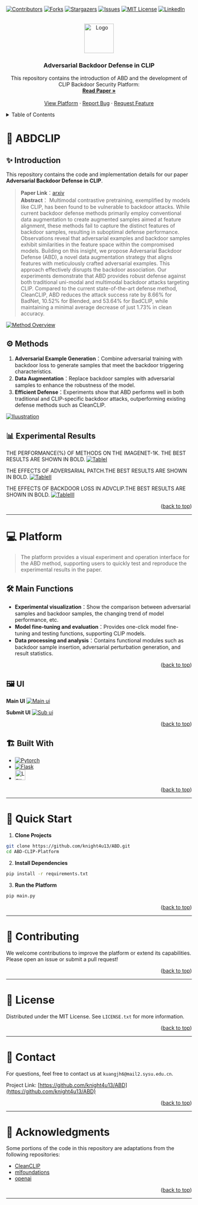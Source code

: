 <!-- Improved compatibility of back to top link: See: https://github.com/othneildrew/Best-README-Template/pull/73 -->
<a id="readme-top"></a>
<!--
*** Thanks for checking out the Best-README-Template. If you have a suggestion
*** that would make this better, please fork the repo and create a pull request
*** or simply open an issue with the tag "enhancement".
*** Don't forget to give the project a star!
*** Thanks again! Now go create something AMAZING! :D
-->



<!-- PROJECT SHIELDS -->
<!--
*** I'm using markdown "reference style" links for readability.
*** Reference links are enclosed in brackets [ ] instead of parentheses ( ).
*** See the bottom of this document for the declaration of the reference variables
*** for contributors-url, forks-url, etc. This is an optional, concise syntax you may use.
*** https://www.markdownguide.org/basic-syntax/#reference-style-links
-->
[![Contributors][contributors-shield]][contributors-url]
[![Forks][forks-shield]][forks-url]
[![Stargazers][stars-shield]][stars-url]
[![Issues][issues-shield]][issues-url]
[![MIT License][license-shield]][license-url]
[![LinkedIn][linkedin-shield]][linkedin-url]



<!-- PROJECT LOGO -->
<br />
<div align="center">
  <a href="https://github.com/knight4u13/ABD">
    <img src="images/logo.png" alt="Logo" width="80" height="80">
  </a>

  <h3 align="center">Adversarial Backdoor Defense in CLIP</h3>

  <p align="center">
    This repository contains the introduction of ABD and the development of CLIP Backdoor Security Platform:
    <br />
    <a href="https://github.com/knight4u13/ABD"><strong>Read Paper »</strong></a>
    <br />
    <br />
    <a href="https://github.com/knight4u13/ABD">View Platform</a>
    ·
    <a href="https://github.com/knight4u13/ABD/issues/new?assignees=&labels=bug&projects=&template=bug-report---.md">Report Bug</a>
    ·
    <a href="https://github.com/knight4u13/ABD/issues/new?assignees=&labels=enhancement&projects=&template=feature-request---.md">Request Feature</a>
  </p>
</div>



<!-- TABLE OF CONTENTS -->
<details>
  <summary>Table of Contents</summary>
  <ol>
    <li>
      <a href="#-ABDCLIP">Paper</a>
      <ul>
        <li><a href="#-introduction">Introduction</a></li>
        <li><a href="#-methods">Methods</a></li>
        <li><a href="#-experimental-results">Experimental Results</a></li>
      </ul>
    </li>
    <li>
      <a href="#-platform">Backdoor Security Platform</a>
      <ul>
        <li><a href="#-main-functions">Main Functions</a></li>
        <li><a href="#-ui">UI</a></li>
        <li><a href="#-built-with">Built With</a></li>
      </ul>
    </li>
    <li>
      <a href="#-quick-start">Quick Start</a>
    </li>
    <li><a href="#-contributing">Contributing</a></li>
    <li><a href="#-license">License</a></li>
    <li><a href="#-contact">Contact</a></li>
    <li><a href="#-acknowledgments">Acknowledgments</a></li>
  </ol>
</details>



<!-- ABOUT THE PROJECT -->
# 📘 ABDCLIP
## ✨ Introduction 
This repository contains the code and implementation details for our paper **Adversarial Backdoor Defense in CLIP**.

> **Paper Link**：[arxiv](https://arxiv.org/abs/2409.15968)  
> **Abstract**：
Multimodal contrastive pretraining, exemplified by models like CLIP, has been found to be vulnerable to backdoor attacks. While current backdoor defense methods primarily employ conventional data augmentation to create augmented samples aimed at feature alignment, these methods fail to capture the distinct features of backdoor samples, resulting in suboptimal defense performance. Observations reveal that adversarial examples and backdoor samples exhibit similarities in the feature space within the compromised models. Building on this insight, we propose Adversarial Backdoor Defense (ABD), a novel data augmentation strategy that aligns features with meticulously crafted adversarial examples. This approach effectively disrupts the backdoor association. Our experiments demonstrate that ABD provides robust defense against both traditional uni-modal and multimodal backdoor attacks targeting CLIP. Compared to the current state-of-the-art defense method, CleanCLIP, ABD reduces the attack success rate by 8.66% for BadNet, 10.52% for Blended, and 53.64% for BadCLIP, while maintaining a minimal average decrease of just 1.73% in clean accuracy.

[![Method Overview][Paper-image-1]](https://arxiv.org/abs/2409.15968)   

## ⚙️ Methods
1. **Adversarial Example Generation**：Combine adversarial training with backdoor loss to generate samples that meet the backdoor triggering characteristics.  
2. **Data Augmentation**：Replace backdoor samples with adversarial samples to enhance the robustness of the model.  
3. **Efficient Defense**：Experiments show that ABD performs well in both traditional and CLIP-specific backdoor attacks, outperforming existing defense methods such as CleanCLIP. 

[![Iluustration][Paper-image-2]](https://arxiv.org/abs/2409.15968)  


## 📊 Experimental Results
THE PERFORMANCE(%) OF METHODS ON THE IMAGENET-1K. THE BEST RESULTS ARE SHOWN IN BOLD.
[![TableI][Paper-table-1]](https://arxiv.org/abs/2409.15968)

THE EFFECTS OF ADVERSARIAL PATCH.THE BEST RESULTS ARE SHOWN IN BOLD.
[![TableII][Paper-table-2]](https://arxiv.org/abs/2409.15968)  

THE EFFECTS OF BACKDOOR LOSS IN ADVCLIP.THE BEST RESULTS ARE SHOWN IN BOLD.
[![TableIII][Paper-table-3]](https://arxiv.org/abs/2409.15968)  

<p align="right">(<a href="#readme-top">back to top</a>)</p>

---

# 💻 Platform

> The platform provides a visual experiment and operation interface for the ABD method, supporting users to quickly test and reproduce the experimental results in the paper.

## 🛠️ Main Functions

- **Experimental visualization**：Show the comparison between adversarial samples and backdoor samples, the changing trend of model performance, etc. 
- **Model fine-tuning and evaluation**：Provides one-click model fine-tuning and testing functions, supporting CLIP models. 
- **Data processing and analysis**：Contains functional modules such as backdoor sample insertion, adversarial perturbation generation, and result statistics.

<p align="right">(<a href="#readme-top">back to top</a>)</p>

## 🖼️ UI

**Main UI**
[![Main ui][Main-ui]](https://arxiv.org/abs/2409.15968)   

**Submit UI**
[![Sub ui][Sub-ui]](https://arxiv.org/abs/2409.15968)    

<p align="right">(<a href="#readme-top">back to top</a>)</p>

## 🏗️ Built With

* [![Pytorch][Pytorch.com]][Pytorch-url]
* [![Flask][Flask.com]][Flask-url]
* [<img src="https://res.layui.dev/static/images/layui/logo.png" alt="LayUI" height="28">][LayUI-url]

<p align="right">(<a href="#readme-top">back to top</a>)</p>

---

# 🚀 Quick Start  

1. **Clone Projects**  
```bash  
git clone https://github.com/knight4u13/ABD.git  
cd ABD-CLIP-Platform 
```

2. **Install Dependencies** 
```bash
pip install -r requirements.txt
```

3. **Run the Platform** 
```bash
pip main.py
```

<p align="right">(<a href="#readme-top">back to top</a>)</p>

---

# 🤝 Contributing

We welcome contributions to improve the platform or extend its capabilities. Please open an issue or submit a pull request!

<p align="right">(<a href="#readme-top">back to top</a>)</p>

---

# 📜 License

Distributed under the MIT License. See `LICENSE.txt` for more information.

<p align="right">(<a href="#readme-top">back to top</a>)</p>

---

# 📧 Contact

For questions, feel free to contact us at `kuangjh6@mail2.sysu.edu.cn`.

Project Link: [https://github.com/knight4u13/ABD](https://github.com/knight4u13/ABD)

<p align="right">(<a href="#readme-top">back to top</a>)</p>

---

# 🙏 Acknowledgments

Some portions of the code in this repository are adaptations from the following repositories:

* [CleanCLIP](https://github.com/nishadsinghi/CleanCLIP)
* [mlfoundations](https://github.com/mlfoundations/open_clip)
* [openai](https://github.com/openai/CLIP)

<p align="right">(<a href="#readme-top">back to top</a>)</p>

---
<!-- MARKDOWN LINKS & IMAGES -->
<!-- https://www.markdownguide.org/basic-syntax/#reference-style-links -->
[contributors-shield]: https://img.shields.io/github/contributors/github_username/repo_name.svg?style=for-the-badge
[contributors-url]: https://github.com/github_username/repo_name/graphs/contributors
[forks-shield]: https://img.shields.io/github/forks/github_username/repo_name.svg?style=for-the-badge
[forks-url]: https://github.com/github_username/repo_name/network/members
[stars-shield]: https://img.shields.io/github/stars/github_username/repo_name.svg?style=for-the-badge
[stars-url]: https://github.com/github_username/repo_name/stargazers
[issues-shield]: https://img.shields.io/github/issues/github_username/repo_name.svg?style=for-the-badge
[issues-url]: https://github.com/github_username/repo_name/issues
[license-shield]: https://img.shields.io/github/license/github_username/repo_name.svg?style=for-the-badge
[license-url]: https://github.com/github_username/repo_name/blob/master/LICENSE.txt
[linkedin-shield]: https://img.shields.io/badge/-LinkedIn-black.svg?style=for-the-badge&logo=linkedin&colorB=555
[linkedin-url]: https://linkedin.com/in/linkedin_username
[product-screenshot]: images/screenshot.png
[Next.js]: https://img.shields.io/badge/next.js-000000?style=for-the-badge&logo=nextdotjs&logoColor=white
[Next-url]: https://nextjs.org/
[React.js]: https://img.shields.io/badge/React-20232A?style=for-the-badge&logo=react&logoColor=61DAFB
[React-url]: https://reactjs.org/
[Vue.js]: https://img.shields.io/badge/Vue.js-35495E?style=for-the-badge&logo=vuedotjs&logoColor=4FC08D
[Vue-url]: https://vuejs.org/
[Angular.io]: https://img.shields.io/badge/Angular-DD0031?style=for-the-badge&logo=angular&logoColor=white
[Angular-url]: https://angular.io/
[Svelte.dev]: https://img.shields.io/badge/Svelte-4A4A55?style=for-the-badge&logo=svelte&logoColor=FF3E00
[Svelte-url]: https://svelte.dev/
[Laravel.com]: https://img.shields.io/badge/Laravel-FF2D20?style=for-the-badge&logo=laravel&logoColor=white
[Laravel-url]: https://laravel.com
[Bootstrap.com]: https://img.shields.io/badge/Bootstrap-563D7C?style=for-the-badge&logo=bootstrap&logoColor=white
[Bootstrap-url]: https://getbootstrap.com
[JQuery.com]: https://img.shields.io/badge/jQuery-0769AD?style=for-the-badge&logo=jquery&logoColor=white
[JQuery-url]: https://jquery.com 

<!-- added by kjh -->
[Paper-image-1]: images/advdefense.png
[Paper-image-2]: images/advexplanation.png
[Paper-table-1]: images/table1.png
[Paper-table-2]: images/table2.png
[Paper-table-3]: images/table3.png
[Main-ui]: images/visualization.png
[Sub-ui]: images/defense.png
[Flask.com]: https://img.shields.io/badge/Flask-000000?style=for-the-badge&logo=Flask&logoColor=white
[Flask-url]: https://flask.palletsprojects.com/en/stable/
[Pytorch.com]: https://img.shields.io/badge/PyTorch-EE4C2C?style=for-the-badge&logo=pytorch&logoColor=white
[Pytorch-url]: https://flask.palletsprojects.com/en/stable/
[LayUI.com]: https://res.layui.dev/static/images/layui/logo.png
[LayUI-url]: https://layui.dev/